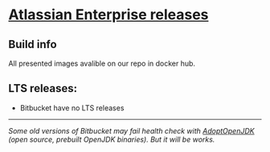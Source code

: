 # [Atlassian Enterprise releases](https://confluence.atlassian.com/enterprise/atlassian-enterprise-releases-948227420.html)
## Build info
All presented images avalible on our repo in docker hub.

## LTS releases:
* Bitbucket have no LTS releases

-------

*Some old versions of Bitbucket may fail health check with [AdoptOpenJDK](https://github.com/AdoptOpenJDK) (open source, prebuilt OpenJDK binaries). But it will be works.*